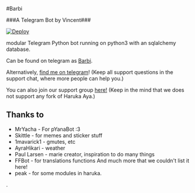 #Barbi

###A Telegram Bot by Vincent###

[![Deploy](https://www.herokucdn.com/deploy/button.svg)](https://heroku.com/deploy?template=https://github.com/sahranali/-Barbi-)


 modular Telegram Python bot running on python3 with an sqlalchemy database.

Can be found on telegram as [Barbi](https://t.me/MissBarbibot).

Alternatively, [find me on telegram](https://t.me/AmTheHero)! (Keep all support questions in the support chat, where more people can help you.)

You can also join our support group [here!](https://t.me/HarukaAyaBot)
(Keep in the mind that we does not support any fork of Haruka Aya.)
## Thanks to

* MrYacha - For pYanaBot :3
* Skittle - for memes and sticker stuff
* 1mavarick1 - gmutes, etc 
* AyraHikari - weather
* Paul Larsen - marie creator, inspiration to do many things
* FFBot - for translations functions
And much more that we couldn't list it here!
* peak - for some modules in haruka.





.














